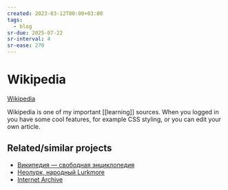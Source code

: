 ```yaml
---
created: 2023-03-12T00:00+03:00
tags:
  - blog
sr-due: 2025-07-22
sr-interval: 4
sr-ease: 270
---
```


# Wikipedia

[Wikipedia](http://en.wikipedia.org/)

Wikipedia is one of my important [[learning]] sources. When you logged in you
have some cool features, for example CSS styling, or you can edit your own
article.

## Related/similar projects

- [Википедия — свободная энциклопедия](https://ru.wikipedia.org/)
- [Неолурк, народный Lurkmore](https://neolurk.org/wiki/)
- [Internet Archive](https://archive.org/)
